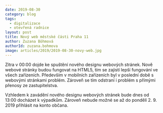 ```yaml
---
date: 2019-08-30
category: blog
tags: 
  - digitalizace
  - otevřená radnice
layout: post
title: Nový web městské části Praha 11
author: Zuzana Böhmová
authorId: zuzana.bohmova
image: articles/2019/2019-08-30-novy-web.jpg
---
```



Zítra v 00:00 dojde ke spuštění nového designu webových stránek. Nově webové stránky budou fungovat na HTML5, tím se zajistí lepší fungování ve všech zařízeních. Především v mobilních zařízeních byl v poslední době s webovými stránkami problém. Zároveň se tím odstraní i problém s přímými přenosy ze zastupitelstva.

Vzhledem k zavádění nového designu webových stránek bude dnes od 13:00 docházet k výpadkům. Zároveň nebude možné se až do pondělí 2. 9. 2019 přihlásit na konto občana.

